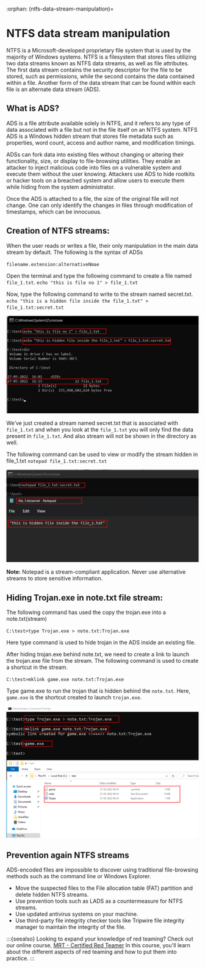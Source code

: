 :orphan:
(ntfs-data-stream-manipulation)=

# NTFS data stream manipulation

NTFS is a Microsoft-developed proprietary file system that is used by the majority of Windows systems. NTFS is a filesystem that stores files utilizing two data streams known as NTFS data streams, as well as file attributes. The first data stream contains the security descriptor for the file to be stored, such as permissions, while the second contains the data contained within a file. Another form of the data stream that can be found within each file is an alternate data stream (ADS).

## What is ADS?

ADS is a file attribute available solely in NTFS, and it refers to any type of data associated with a file but not in the file itself on an NTFS system. NTFS ADS is a Windows hidden stream that stores file metadata such as properties, word count, access and author name, and modification timings.

ADSs can fork data into existing files without changing or altering their functionality, size, or display to file-browsing utilities. They enable an attacker to inject malicious code into files on a vulnerable system and execute them without the user knowing.
Attackers use ADS to hide rootkits or hacker tools on a breached system and allow users to execute them while hiding from the system administrator.

Once the ADS is attached to a file, the size of the original file will not change. One can only identify the changes in files through modification of timestamps, which can be innocuous.

## Creation of NTFS streams:

When the user reads or writes a file, their only manipulation in the main data stream by default. The following is the syntax of ADSs

`filename.extension:alternativeNmae`

Open the terminal and type the following command to create a file named `file_1.txt`.
`echo "this is file no 1" > file_1.txt`

Now, type the following command to write to the stream named secret.txt.
`echo "this is a hidden file inside the file_1.txt" > file_1.txt:secret.txt`

![cmd_1](images/ntfs-data-stream-manipulation-1.png)

We’ve just created a stream named secret.txt that is associated with `file_1.txt` and when you look at the `file_1.txt` you will only find the data present in `file_1.txt`. And also stream will not be shown in the directory as well.

The following command can be used to view or modify the stream hidden in file_1.txt
`notepad file_1.txt:secret.txt `

![cmd_2](images/ntfs-data-stream-manipulation-2.png)

**Note:** Notepad is a stream-compliant application. Never use alternative streams to store sensitive information.

## Hiding Trojan.exe in note.txt file stream:

The following command has used the copy the trojan.exe into a note.txt(stream)

`C:\test>type Trojan.exe > note.txt:Trojan.exe`

Here type command is used to hide trojan in the ADS inside an existing file.

After hiding trojan.exe behind note.txt, we need to create a link to launch the trojan.exe file from the stream. The following command is used to create a shortcut in the stream.

`C:\test>mklink game.exe note.txt:Trojan.exe`

Type game.exe to run the trojan that is hidden behind the `note.txt`. Here, `game.exe` is the shortcut created to launch `trojan.exe`.

![cmd_3](images/ntfs-data-stream-manipulation-3.png)

## Prevention again NTFS streams

ADS-encoded files are impossible to discover using traditional file-browsing methods such as the command line or Windows Explorer.

- Move the suspected files to the File allocation table (FAT) partition and delete hidden NTFS streams.
- Use prevention tools such as LADS as a countermeasure for NTFS streams.
- Use updated antivirus systems on your machine.
- Use third-party file integrity checker tools like Tripwire file integrity manager to maintain the integrity of the file.

:::{seealso}
Looking to expand your knowledge of red teaming? Check out our online course, [MRT - Certified Red Teamer](https://www.mosse-institute.com/certifications/mrt-certified-red-teamer.html) In this course, you'll learn about the different aspects of red teaming and how to put them into practice.
:::
